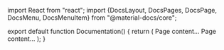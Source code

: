import React from "react";
import {DocsLayout, DocsPages, DocsPage, DocsMenu, DocsMenuItem} from "@material-docs/core";

export default function Documentation() {
    return (
        <DocsLayout name="Simple docs">
            <DocsMenu>
                <DocsMenuItem textPrimary="First Page" name="My first page"/>
                <DocsMenuItem textPrimary="Second Page" name="This page is cooler than first."/>
            </DocsMenu>
            <DocsPages>
                <DocsPage name="My first page">Page content...</DocsPage>
                <DocsPage name="This page is cooler than first.">Page content...</DocsPage>
            </DocsPages>
        </DocsLayout>
    );
}